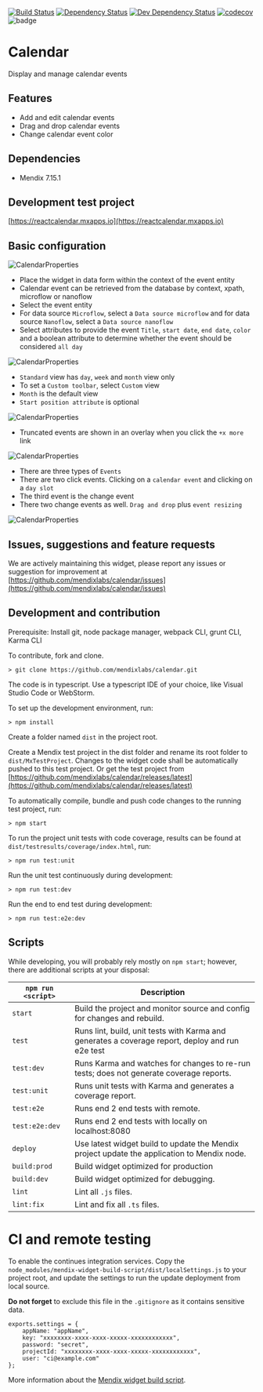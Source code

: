 [![Build Status](https://travis-ci.org/mendixlabs/calendar.svg?branch=master)](https://travis-ci.org/mendixlabs/calendar)
[![Dependency Status](https://david-dm.org/mendixlabs/calendar.svg)](https://david-dm.org/mendixlabs/calendar)
[![Dev Dependency Status](https://david-dm.org/mendixlabs/calendar.svg#info=devDependencies)](https://david-dm.org/mendixlabs/calendar#info=devDependencies)
[![codecov](https://codecov.io/gh/mendixlabs/calendar/branch/master/graph/badge.svg)](https://codecov.io/gh/mendixlabs/calendar)
![badge](https://img.shields.io/badge/mendix-7.14.1-green.svg)


# Calendar
Display and manage calendar events

## Features
 * Add and edit calendar events
 * Drag and drop calendar events
 * Change calendar event color

## Dependencies
* Mendix 7.15.1

## Development test project
[https://reactcalendar.mxapps.io](https://reactcalendar.mxapps.io)

## Basic configuration
![CalendarProperties](/assets/Datasource.png)

* Place the widget in data form within the context of the event entity
* Calendar event can be retrieved from the database by context, xpath, microflow or nanoflow
* Select the event entity
* For data source `Microflow`, select a `Data source microflow` and for data source `Nanoflow`, select a `Data source nanoflow`
* Select attributes to provide the event `Title`, `start date`, `end date`, `color` and a boolean attribute to determine whether the event should be considered `all day`

![CalendarProperties](/assets/Appearance.png)

* `Standard` view has `day`, `week` and `month` view only
* To set a `Custom toolbar`, select `Custom` view
* `Month` is the default view
* `Start position attribute` is optional

![CalendarProperties](/assets/TruncatedEvents.png)

* Truncated events are shown in an overlay when you click the `+x more` link

![CalendarProperties](/assets/Events.png)

* There are three types of `Events`
* There are two click events. Clicking on a `calendar event` and clicking on a `day slot`
* The third event is the change event
* There two change events as well. `Drag and drop` plus `event resizing`

![CalendarProperties](/assets/DragAndDrop.gif)

## Issues, suggestions and feature requests
We are actively maintaining this widget, please report any issues or suggestion for improvement at [https://github.com/mendixlabs/calendar/issues](https://github.com/mendixlabs/calendar/issues)

## Development and contribution
Prerequisite: Install git, node package manager, webpack CLI, grunt CLI, Karma CLI

To contribute, fork and clone.

    > git clone https://github.com/mendixlabs/calendar.git

The code is in typescript. Use a typescript IDE of your choice, like Visual Studio Code or WebStorm.

To set up the development environment, run:

    > npm install

Create a folder named `dist` in the project root.

Create a Mendix test project in the dist folder and rename its root folder to `dist/MxTestProject`. Changes to the widget code shall be automatically pushed to this test project.
Or get the test project from [https://github.com/mendixlabs/calendar/releases/latest](https://github.com/mendixlabs/calendar/releases/latest)

To automatically compile, bundle and push code changes to the running test project, run:

    > npm start

To run the project unit tests with code coverage, results can be found at `dist/testresults/coverage/index.html`, run:

    > npm run test:unit

Run the unit test continuously during development:

    > npm run test:dev

Run the end to end test during development:

    > npm run test:e2e:dev

## Scripts
While developing, you will probably rely mostly on `npm start`; however, there are additional scripts at your disposal:

|`npm run <script>`|Description|
|------------------|-----------|
|`start`|Build the project and monitor source and config for changes and rebuild.|
|`test`|Runs lint, build, unit tests with Karma and generates a coverage report, deploy and run e2e test|
|`test:dev`|Runs Karma and watches for changes to re-run tests; does not generate coverage reports.|
|`test:unit`|Runs unit tests with Karma and generates a coverage report.|
|`test:e2e`|Runs end 2 end tests with remote.|
|`test:e2e:dev`|Runs end 2 end tests with locally on localhost:8080|
|`deploy`|Use latest widget build to update the Mendix project update the application to Mendix node.|
|`build:prod`|Build widget optimized for production|
|`build:dev`|Build widget optimized for debugging.|
|`lint`|Lint all `.js` files.|
|`lint:fix`|Lint and fix all `.ts` files.|

# CI and remote testing
To enable the continues integration services.
Copy the `node_modules/mendix-widget-build-script/dist/localSettings.js`
 to your project root, and update the settings to run the update deployment from local source.

**Do not forget** to exclude this file in the `.gitignore` as it contains sensitive data.
```
exports.settings = {
    appName: "appName",
    key: "xxxxxxxx-xxxx-xxxx-xxxxx-xxxxxxxxxxxx",
    password: "secret",
    projectId: "xxxxxxxx-xxxx-xxxx-xxxxx-xxxxxxxxxxxx",
    user: "ci@example.com"
};
```

More information about the [Mendix widget build script](https://github.com/FlockOfBirds/mendix-widget-build-script).

